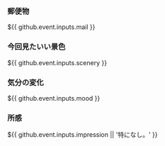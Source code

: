 ### 郵便物
${{ github.event.inputs.mail }}

### 今回見たいい景色
${{ github.event.inputs.scenery }}

### 気分の変化
${{ github.event.inputs.mood }}

### 所感
${{ github.event.inputs.impression || '特になし。' }}
